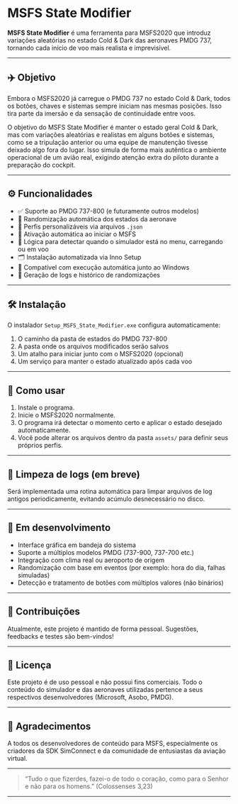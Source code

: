 # MSFS State Modifier

**MSFS State Modifier** é uma ferramenta para MSFS2020 que introduz variações aleatórias no estado Cold & Dark das aeronaves PMDG 737, tornando cada início de voo mais realista e imprevisível.

---

## ✈️ Objetivo

Embora o MSFS2020 já carregue o PMDG 737 no estado Cold & Dark, todos os botões, chaves e sistemas sempre iniciam nas mesmas posições. Isso tira parte da imersão e da sensação de continuidade entre voos.

O objetivo do MSFS State Modifier é manter o estado geral Cold & Dark, mas com variações aleatórias e realistas em alguns botões e sistemas, como se a tripulação anterior ou uma equipe de manutenção tivesse deixado algo fora do lugar. Isso simula de forma mais autêntica o ambiente operacional de um avião real, exigindo atenção extra do piloto durante a preparação do cockpit.

---

## ⚙️ Funcionalidades

- ✅ Suporte ao PMDG 737-800 (e futuramente outros modelos)
- 🎲 Randomização automática dos estados da aeronave
- 📁 Perfis personalizáveis via arquivos `.json`
- 🛫 Ativação automática ao iniciar o MSFS
- 🧠 Lógica para detectar quando o simulador está no menu, carregando ou em voo
- 🗂️ Instalação automatizada via Inno Setup
- 🔧 Compatível com execução automática junto ao Windows
- 🧾 Geração de logs e histórico de randomizações

---

## 🛠️ Instalação

O instalador `Setup_MSFS_State_Modifier.exe` configura automaticamente:

1. O caminho da pasta de estados do PMDG 737-800
2. A pasta onde os arquivos modificados serão salvos
3. Um atalho para iniciar junto com o MSFS2020 (opcional)
4. Um serviço para manter o estado atualizado após cada voo

---

## 🧪 Como usar

1. Instale o programa.
2. Inicie o MSFS2020 normalmente.
3. O programa irá detectar o momento certo e aplicar o estado desejado automaticamente.
4. Você pode alterar os arquivos dentro da pasta `assets/` para definir seus próprios perfis.

---

## 🧼 Limpeza de logs (em breve)

Será implementada uma rotina automática para limpar arquivos de log antigos periodicamente, evitando acúmulo desnecessário no disco.

---

## 🚧 Em desenvolvimento

- Interface gráfica em bandeja do sistema
- Suporte a múltiplos modelos PMDG (737-900, 737-700 etc.)
- Integração com clima real ou aeroporto de origem
- Randomização com base em eventos (por exemplo: hora do dia, falhas simuladas)
- Detecção e tratamento de botões com múltiplos valores (não binários)

---

## 🤝 Contribuições

Atualmente, este projeto é mantido de forma pessoal. Sugestões, feedbacks e testes são bem-vindos!

---

## 📜 Licença

Este projeto é de uso pessoal e não possui fins comerciais. Todo o conteúdo do simulador e das aeronaves utilizadas pertence a seus respectivos desenvolvedores (Microsoft, Asobo, PMDG).

---

## 🙏 Agradecimentos

A todos os desenvolvedores de conteúdo para MSFS, especialmente os criadores da SDK SimConnect e da comunidade de entusiastas da aviação virtual.

---

> “Tudo o que fizerdes, fazei-o de todo o coração, como para o Senhor e não para os homens.” (Colossenses 3,23)

---


